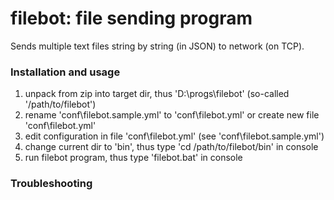 # filebot: file sending program

Sends multiple text files string by string (in JSON) to network (on TCP).

### Installation and usage

1) unpack from zip into target dir, thus 'D:\progs\filebot' (so-called '/path/to/filebot')
2) rename 'conf\filebot.sample.yml' to 'conf\filebot.yml' or create new file 'conf\filebot.yml'
3) edit configuration in file 'conf\filebot.yml' (see 'conf\filebot.sample.yml')
4) change current dir to 'bin', thus type 'cd /path/to/filebot/bin' in console
5) run filebot program, thus type 'filebot.bat' in console

### Troubleshooting
